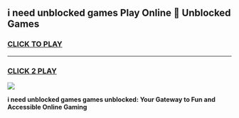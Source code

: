 
## i need unblocked games Play Online 👋 Unblocked Games
<h3>
<a href="https://premium.freeplayer.one?title=i_need_unblocked_games&ref=19F">CLICK TO PLAY</a></h3>
<hr>

<h3>
<a href="https://premium.freeplayer.one?title=i_need_unblocked_games&ref=19F">CLICK 2 PLAY</a>
  
</h3>

<a href="https://premium.freeplayer.one?title=i_need_unblocked_games&ref=19F"><img src="https://clearcache.store/games.png"></a>


**i need unblocked games games unblocked: Your Gateway to Fun and Accessible Online Gaming**
